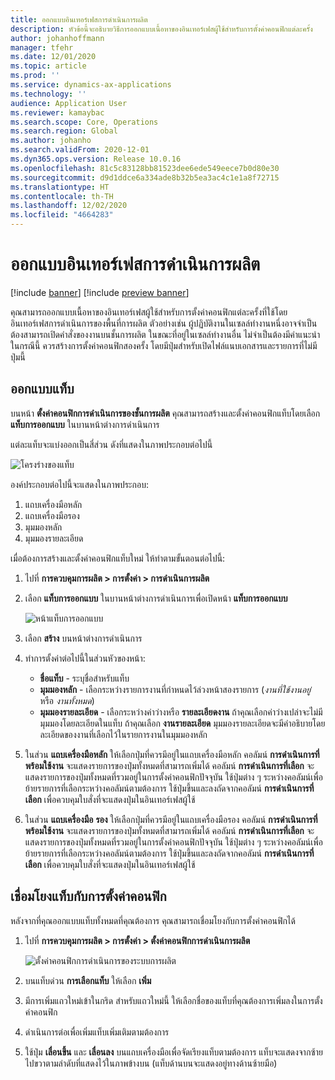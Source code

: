 ```yaml
---
title: ออกแบบอินเทอร์เฟสการดำเนินการผลิต
description: หัวข้อนี้จะอธิบายวิธีการออกแบบเนื้อหาของอินเทอร์เฟสผู้ใช้สำหรับการตั้งค่าคอนฟิกแต่ละครั้ง
author: johanhoffmann
manager: tfehr
ms.date: 12/01/2020
ms.topic: article
ms.prod: ''
ms.service: dynamics-ax-applications
ms.technology: ''
audience: Application User
ms.reviewer: kamaybac
ms.search.scope: Core, Operations
ms.search.region: Global
ms.author: johanho
ms.search.validFrom: 2020-12-01
ms.dyn365.ops.version: Release 10.0.16
ms.openlocfilehash: 81c5c83128bb81523dee6ede549eece7b0d80e30
ms.sourcegitcommit: d9d1ddce6a334ade8b32b5ea3ac4c1e1a8f72715
ms.translationtype: HT
ms.contentlocale: th-TH
ms.lasthandoff: 12/02/2020
ms.locfileid: "4664283"
---
```

# <a name="design-the-production-floor-execution-interface"></a>ออกแบบอินเทอร์เฟสการดำเนินการผลิต

[!include [banner](../includes/banner.md)]
[!include [preview banner](../includes/preview-banner.md)]

คุณสามารถออกแบบเนื้อหาของอินเทอร์เฟสผู้ใช้สำหรับการตั้งค่าคอนฟิกแต่ละครั้งที่ใช้โดยอินเทอร์เฟสการดำเนินการของพื้นที่การผลิต ตัวอย่างเช่น ผู้ปฏิบัติงานในเซลล์ทำงานหนึ่งอาจจำเป็นต้องสามารถเปิดคำสั่งของงานบนชั้นการผลิต ในขณะที่อยู่ในเซลล์ทำงานอื่น ไม่จำเป็นต้องมีคำแนะนำ ในกรณีนี้ ควรสร้างการตั้งค่าคอนฟิกสองครั้ง โดยมีปุ่มสำหรับเปิดไฟล์แนบเอกสารและรายการที่ไม่มีปุ่มนี้

## <a name="design-a-tab"></a>ออกแบบแท็บ

บนหน้า **ตั้งค่าคอนฟิกการดำเนินการของชั้นการผลิต** คุณสามารถสร้างและตั้งค่าคอนฟิกแท็บโดยเลือก **แท็บการออกแบบ** ในบานหน้าต่างการดำเนินการ

แต่ละแท็บจะแบ่งออกเป็นสี่ส่วน ดังที่แสดงในภาพประกอบต่อไปนี้

![โครงร่างของแท็บ](media/pfe-tab-layout.png "โครงร่างของแท็บ")

องค์ประกอบต่อไปนี้จะแสดงในภาพประกอบ:

1. แถบเครื่องมือหลัก
1. แถบเครื่องมือรอง
1. มุมมองหลัก
1. มุมมองรายละเอียด

เมื่อต้องการสร้างและตั้งค่าคอนฟิกแท็บใหม่ ให้ทำตามขั้นตอนต่อไปนี้:

1. ไปที่ **การควบคุมการผลิต &gt; การตั้งค่า &gt; การดำเนินการผลิต**

1. เลือก **แท็บการออกแบบ** ในบานหน้าต่างการดำเนินการเพื่อเปิดหน้า **แท็บการออกแบบ**

    ![หน้าแท็บการออกแบบ](media/pfe-design-tabs.png "หน้าแท็บการออกแบบ")

1. เลือก **สร้าง** บนหน้าต่างการดำเนินการ

1. ทำการตั้งค่าต่อไปนี้ในส่วนหัวของหน้า:

    - **ชื่อแท็บ** - ระบุชื่อสำหรับแท็บ
    - **มุมมองหลัก** - เลือกระหว่างรายการงานที่กำหนดไว้ล่วงหน้าสองรายการ (*งานที่ใช้งานอยู่* หรือ *งานทั้งหมด*)
    - **มุมมองรายละเอียด** - เลือกระหว่างค่าว่างหรือ **รายละเอียดงาน** ถ้าคุณเลือกค่าว่างเปล่าจะไม่มีมุมมองโดยละเอียดในแท็บ ถ้าคุณเลือก **งานรายละเอียด** มุมมองรายละเอียดจะมีคำอธิบายโดยละเอียดของงานที่เลือกไว้ในรายการงานในมุมมองหลัก

1. ในส่วน **แถบเครื่องมือหลัก** ให้เลือกปุ่มที่ควรมีอยู่ในแถบเครื่องมือหลัก คอลัมน์ **การดำเนินการที่พร้อมใช้งาน** จะแสดงรายการของปุ่มทั้งหมดที่สามารถเพิ่มได้ คอลัมน์ **การดำเนินการที่เลือก** จะแสดงรายการของปุ่มทั้งหมดที่รวมอยู่ในการตั้งค่าคอนฟิกปัจจุบัน ใช้ปุ่มต่าง ๆ ระหว่างคอลัมน์เพื่อย้ายรายการที่เลือกระหว่างคอลัมน์ตามต้องการ ใช้ปุ่มขึ้นและลงถัดจากคอลัมน์ **การดำเนินการที่เลือก** เพื่อควบคุมใบสั่งที่จะแสดงปุ่มในอินเทอร์เฟสผู้ใช้

1. ในส่วน **แถบเครื่องมือ** **รอง** ให้เลือกปุ่มที่ควรมีอยู่ในแถบเครื่องมือรอง คอลัมน์ **การดำเนินการที่พร้อมใช้งาน** จะแสดงรายการของปุ่มทั้งหมดที่สามารถเพิ่มได้ คอลัมน์ **การดำเนินการที่เลือก** จะแสดงรายการของปุ่มทั้งหมดที่รวมอยู่ในการตั้งค่าคอนฟิกปัจจุบัน ใช้ปุ่มต่าง ๆ ระหว่างคอลัมน์เพื่อย้ายรายการที่เลือกระหว่างคอลัมน์ตามต้องการ ใช้ปุ่มขึ้นและลงถัดจากคอลัมน์ **การดำเนินการที่เลือก** เพื่อควบคุมใบสั่งที่จะแสดงปุ่มในอินเทอร์เฟสผู้ใช้

## <a name="associate-a-tab-with-a-configuration"></a>เชื่อมโยงแท็บกับการตั้งค่าคอนฟิก

หลังจากที่คุณออกแบบแท็บทั้งหมดที่คุณต้องการ คุณสามารถเชื่อมโยงกับการตั้งค่าคอนฟิกได้

1. ไปที่ **การควบคุมการผลิต &gt; การตั้งค่า &gt; ตั้งค่าคอนฟิกการดำเนินการผลิต**

    ![ตั้งค่าคอนฟิกการดำเนินการของระบบการผลิต](media/pfe-config-prod-floor-execution.png "ตั้งค่าคอนฟิกการดำเนินการของระบบการผลิต")

1. บนแท็บด่วน **การเลือกแท็บ** ให้เลือก **เพิ่ม**

1. มีการเพิ่มแถวใหม่เข้าในกริด สำหรับแถวใหม่นี้ ให้เลือกชื่อของแท็บที่คุณต้องการเพิ่มลงในการตั้งค่าคอนฟิก

1. ดำเนินการต่อเพื่อเพิ่มแท็บเพิ่มเติมตามต้องการ

1. ใช้ปุ่ม **เลื่อนขึ้น** และ **เลื่อนลง** บนแถบเครื่องมือเพื่อจัดเรียงแท็บตามต้องการ แท็บจะแสดงจากซ้ายไปขวาตามลำดับที่แสดงไว้ในภาพข้างบน (แท็บด้านบนจะแสดงอยู่ทางด้านซ้ายมือ)
